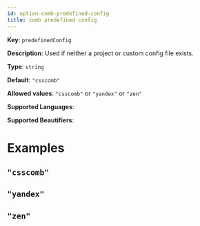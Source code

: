 ```yaml
---
id: option-comb-predefined-config
title: comb predefined config
---
```

**Key**: `predefinedConfig`

**Description**: Used if neither a project or custom config file exists.

**Type**: `string`

**Default**: `"csscomb"`

**Allowed values**: `"csscomb"` or `"yandex"` or `"zen"`

**Supported Languages**: 

**Supported Beautifiers**: 

# Examples
## `"csscomb"`
## `"yandex"`
## `"zen"`